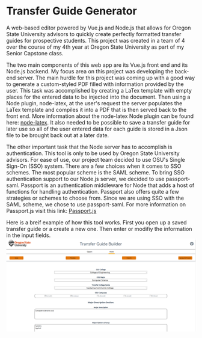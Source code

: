 # Transfer Guide Generator

A web-based editor powered by Vue.js and Node.js that allows for Oregon State University advisors to quickly create perfectly formatted transfer guides for prospective students. This project was created in a team of 4 over the course of my 4th year at Oregon State University as part of my Senior Capstone class.

The two main components of this web app are its Vue.js front end and its Node.js backend. My focus area on this project was developing the back-end server. The main hurdle for this project was coming up with a good way to generate a custom-styled PDF filled with information provided by the user. This task was accomplished by creating a LaTex template with empty places for the entered data to be injected into the document. Then using a Node plugin, node-latex, at the user's request the server populates the LaTex template and compiles it into a PDF that is then served back to the front end. More information about the node-latex Node plugin can be found here: [node-latex](https://www.npmjs.com/package/node-latex?activeTab=readme).
It also needed to be possible to save a transfer guide for later use so all of the user entered data for each guide is stored in a Json file to be brought back out at a later date.

The other important task that the Node server has to accomplish is authentication. This tool is only to be used by Oregon State University advisors. For ease of use, our project team decided to use OSU's Single Sign-On (SSO) system. There are a few choices when it comes to SSO schemes. The most popular scheme is the SAML scheme. To bring SSO authentication support to our Node.js server, we decided to use passport-saml. Passport is an authentication middleware for Node that adds a host of functions for handling authentication. Passport also offers quite a few strategies or schemes to choose from. Since we are using SSO with the SAML scheme, we chose to use passport-saml. For more information on Passport.js visit this link: [Passport.js](http://www.passportjs.org/)

Here is a breif example of how this tool works.
First you open up a saved transfer guide or a create a new one. Then enter or modifiy the information in the input fields.
![Editor](/editor.png)
